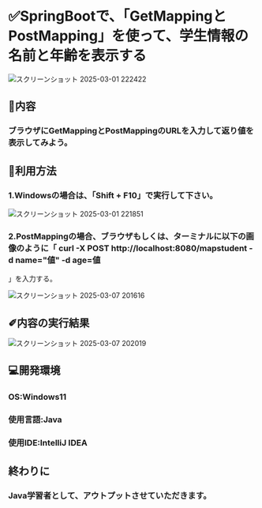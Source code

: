 # ✅SpringBootで、「GetMappingとPostMapping」を使って、学生情報の名前と年齢を表示する

![スクリーンショット 2025-03-01 222422](https://github.com/user-attachments/assets/9fe268f3-f77c-4ace-be5f-cce3694dcc4e)




## 📌内容

### ブラウザにGetMappingとPostMappingのURLを入力して返り値を表示してみよう。




## 📝利用方法

### 1.Windowsの場合は、「Shift + F10」で実行して下さい。

![スクリーンショット 2025-03-01 221851](https://github.com/user-attachments/assets/23937fbe-a96e-45e2-bbc7-bb05a0df9776)





### 2.PostMappingの場合、ブラウザもしくは、ターミナルに以下の画像のように「 curl  -X POST http://localhost:8080/mapstudent -d name="値" -d  age=値
」を入力する。



![スクリーンショット 2025-03-07 201616](https://github.com/user-attachments/assets/b63fff31-589b-4c9d-b2f3-fbb0edb40f96)





## ✐内容の実行結果



![スクリーンショット 2025-03-07 202019](https://github.com/user-attachments/assets/998364c4-a575-41bd-8ec1-13758b899b94)





## 💻開発環境

### OS:Windows11

### 使用言語:Java

### 使用IDE:IntelliJ IDEA




## 終わりに

### Java学習者として、アウトプットさせていただきます。
